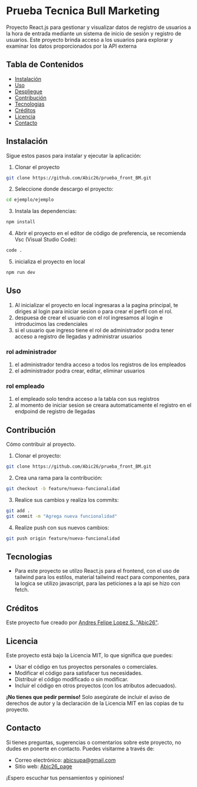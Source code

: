 # Prueba Tecnica Bull Marketing

Proyecto React.js para gestionar y visualizar datos de registro de usuarios a la hora de entrada mediante un sistema de inicio de sesión y registro de usuarios. Este proyecto brinda acceso a los usuarios para explorar y examinar los datos proporcionados por la API externa

## Tabla de Contenidos

- [Instalación](#instalación)
- [Uso](#uso)
- [Despliegue](#despliegue)
- [Contribución](#Contribución)
- [Tecnologias](#Tecnologias)
- [Créditos](#créditos)
- [Licencia](#licencia)
- [Contacto](#contacto)

## Instalación

Sigue estos pasos para instalar y ejecutar la aplicación:

1. Clonar el proyecto 
```sh
git clone https://github.com/Abic26/prueba_front_BM.git
```
2. Seleccione donde descargo el proyecto:
```sh
cd ejemplo/ejemplo
```
3. Instala las dependencias:
```sh
npm install
```
4. Abrir el proyecto en el editor de código de preferencia, se recomienda Vsc (Visual Studio Code):
```sh
code .
```
5. inicializa el proyecto en local
```sh
npm run dev
```
## Uso

1. Al inicializar el proyecto en local ingresaras a la pagina principal, te diriges al login para iniciar sesion o para crear el perfil con el rol.
2. despuesa de crear el usuario con el rol ingresamos al login e introducimos las credenciales
3. si el usuario que ingreso tiene el rol de administrador podra tener acceso a registro de llegadas y administrar usuarios
### rol administrador
1. el administrador tendra acceso a todos los registros de los empleados
2. el administrador podra crear, editar, eliminar usuarios
### rol empleado
1. el empleado solo tendra acceso a la tabla con sus registros
2. al momento de iniciar sesion se creara automaticamente el registro en el endpoind de registro de llegadas

## Contribución

Cómo contribuir al proyecto.
1. Clonar el proyecto:
```sh
git clone https://github.com/Abic26/prueba_front_BM.git
```
2. Crea una rama para la contribución: 
```sh
git checkout -b feature/nueva-funcionalidad
```
3. Realice sus cambios y realiza los commits: 
```sh
git add .
git commit -m "Agrega nueva funcionalidad"
```
4. Realize push con sus nuevos cambios: 
```sh
git push origin feature/nueva-funcionalidad
```

## Tecnologias

- Para este proyecto se utilzo React.js para el frontend, con el uso de tailwind para los estilos, material tailwind react para componentes, para la logica se utilizo javascript, para las peticiones a la api se hizo con fetch.

## Créditos

Este proyecto fue creado por [Andres Felipe Lopez S. "Abic26"](https://github.com/Abic26).

## Licencia

Este proyecto está bajo la Licencia MIT, lo que significa que puedes:

- Usar el código en tus proyectos personales o comerciales.
- Modificar el código para satisfacer tus necesidades.
- Distribuir el código modificado o sin modificar.
- Incluir el código en otros proyectos (con los atributos adecuados).

**¡No tienes que pedir permiso!** Solo asegúrate de incluir el aviso de derechos de autor y la declaración de la Licencia MIT en las copias de tu proyecto.

## Contacto

Si tienes preguntas, sugerencias o comentarios sobre este proyecto, no dudes en ponerte en contacto. Puedes visitarme a través de:

- Correo electrónico: [abicsupa@gmail.com](mailto:abicsupa@gmail.com)
- Sitio web: [Abic26_page](https://abicdev.vercel.app/)

¡Espero escuchar tus pensamientos y opiniones!

